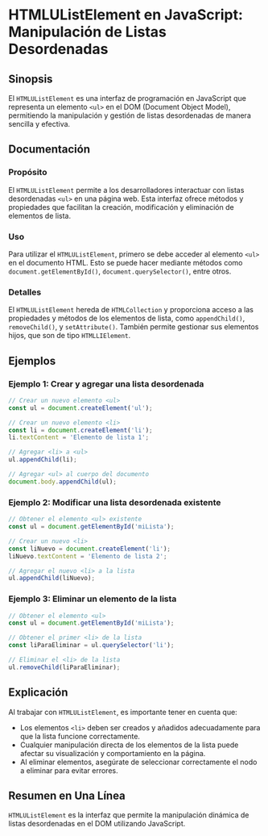<!--
Meta Description: # HTMLUListElement en JavaScript: Manipulación de Listas Desordenadas ## Sinopsis El `HTMLUListElement` es una interfaz de programación en JavaScript ...
Meta Keywords: lista, elemento, document, htmlulistelement, javascript
-->

# HTMLUListElement en JavaScript: Manipulación de Listas Desordenadas

## Sinopsis
El `HTMLUListElement` es una interfaz de programación en JavaScript que representa un elemento `<ul>` en el DOM (Document Object Model), permitiendo la manipulación y gestión de listas desordenadas de manera sencilla y efectiva.

## Documentación

### Propósito
El `HTMLUListElement` permite a los desarrolladores interactuar con listas desordenadas `<ul>` en una página web. Esta interfaz ofrece métodos y propiedades que facilitan la creación, modificación y eliminación de elementos de lista.

### Uso
Para utilizar el `HTMLUListElement`, primero se debe acceder al elemento `<ul>` en el documento HTML. Esto se puede hacer mediante métodos como `document.getElementById()`, `document.querySelector()`, entre otros.

### Detalles
El `HTMLUListElement` hereda de `HTMLCollection` y proporciona acceso a las propiedades y métodos de los elementos de lista, como `appendChild()`, `removeChild()`, y `setAttribute()`. También permite gestionar sus elementos hijos, que son de tipo `HTMLLIElement`.

## Ejemplos

### Ejemplo 1: Crear y agregar una lista desordenada
```javascript
// Crear un nuevo elemento <ul>
const ul = document.createElement('ul');

// Crear un nuevo elemento <li>
const li = document.createElement('li');
li.textContent = 'Elemento de lista 1';

// Agregar <li> a <ul>
ul.appendChild(li);

// Agregar <ul> al cuerpo del documento
document.body.appendChild(ul);
```

### Ejemplo 2: Modificar una lista desordenada existente
```javascript
// Obtener el elemento <ul> existente
const ul = document.getElementById('miLista');

// Crear un nuevo <li>
const liNuevo = document.createElement('li');
liNuevo.textContent = 'Elemento de lista 2';

// Agregar el nuevo <li> a la lista
ul.appendChild(liNuevo);
```

### Ejemplo 3: Eliminar un elemento de la lista
```javascript
// Obtener el elemento <ul>
const ul = document.getElementById('miLista');

// Obtener el primer <li> de la lista
const liParaEliminar = ul.querySelector('li');

// Eliminar el <li> de la lista
ul.removeChild(liParaEliminar);
```

## Explicación
Al trabajar con `HTMLUListElement`, es importante tener en cuenta que:
- Los elementos `<li>` deben ser creados y añadidos adecuadamente para que la lista funcione correctamente.
- Cualquier manipulación directa de los elementos de la lista puede afectar su visualización y comportamiento en la página.
- Al eliminar elementos, asegúrate de seleccionar correctamente el nodo a eliminar para evitar errores.

## Resumen en Una Línea
`HTMLUListElement` es la interfaz que permite la manipulación dinámica de listas desordenadas en el DOM utilizando JavaScript.